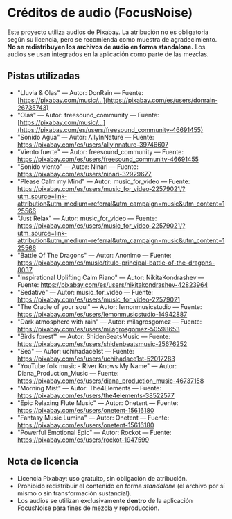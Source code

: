 # Créditos de audio (FocusNoise)

Este proyecto utiliza audios de Pixabay. La atribución no es obligatoria según su licencia, pero se recomienda como muestra de agradecimiento. **No se redistribuyen los archivos de audio en forma standalone.** Los audios se usan integrados en la aplicación como parte de las mezclas.

## Pistas utilizadas
<!-- Reemplaza con tus pistas reales -->
- "Lluvia & Olas" — Autor: DonRain — Fuente: [https://pixabay.com/music/...](https://pixabay.com/es/users/donrain-26735743)
- "Olas" — Autor: freesound_community — Fuente: [https://pixabay.com/music/...](https://pixabay.com/es/users/freesound_community-46691455)
- "Sonido Agua" — Autor: AllyInNature — Fuente: https://pixabay.com/es/users/allyinnature-39746607
- "Viento fuerte" — Autor: freesound_community  — Fuente: https://pixabay.com/es/users/freesound_community-46691455
- "Sonido viento" — Autor: Ninari  — Fuente: https://pixabay.com/es/users/ninari-32929677
- "Please Calm my Mind" — Autor: music_for_video  — Fuente: https://pixabay.com/es/users/music_for_video-22579021/?utm_source=link-attribution&utm_medium=referral&utm_campaign=music&utm_content=125566
- "Just Relax" — Autor: music_for_video — Fuente: https://pixabay.com/es/users/music_for_video-22579021/?utm_source=link-attribution&utm_medium=referral&utm_campaign=music&utm_content=125566
- "Battle Of The Dragons" — Autor: Anonimo — Fuente: https://pixabay.com/es/music/titulo-principal-battle-of-the-dragons-8037
- "Inspirational Uplifting Calm Piano" — Autor: NikitaKondrashev — Fuente: https://pixabay.com/es/users/nikitakondrashev-42823964
- "Sedative" — Autor: music_for_video — Fuente: https://pixabay.com/es/users/music_for_video-22579021
- "The Cradle of your soul" — Autor: lemonmusicstudio  — Fuente: https://pixabay.com/es/users/lemonmusicstudio-14942887
- "Dark atmosphere with rain" — Autor: milagrosgomez — Fuente: https://pixabay.com/es/users/milagrosgomez-50598653
- "Birds forest'" — Autor: ShidenBeatsMusic — Fuente: https://pixabay.com/es/users/shidenbeatsmusic-25676252
- "Sea" — Autor: uchihadace1st — Fuente: https://pixabay.com/es/users/uchihadace1st-52017283
- "YouTube folk music - River Knows My Name" — Autor: Diana_Production_Music — Fuente: https://pixabay.com/es/users/diana_production_music-46737158
- "Morning Mist" — Autor: The4Elements — Fuente: https://pixabay.com/es/users/the4elements-38522577
- "Epic Relaxing Flute Music" — Autor: Onetent — Fuente: https://pixabay.com/es/users/onetent-15616180
- "Fantasy Music Lumina" — Autor: Onetent — Fuente: https://pixabay.com/es/users/onetent-15616180
- "Powerful Emotional Epic" — Autor: Rockot — Fuente: https://pixabay.com/es/users/rockot-1947599


## Nota de licencia
- Licencia Pixabay: uso gratuito, sin obligación de atribución.
- Prohibido redistribuir el contenido en forma *standalone* (el archivo por sí mismo o sin transformación sustancial).
- Los audios se utilizan exclusivamente **dentro** de la aplicación FocusNoise para fines de mezcla y reproducción.
